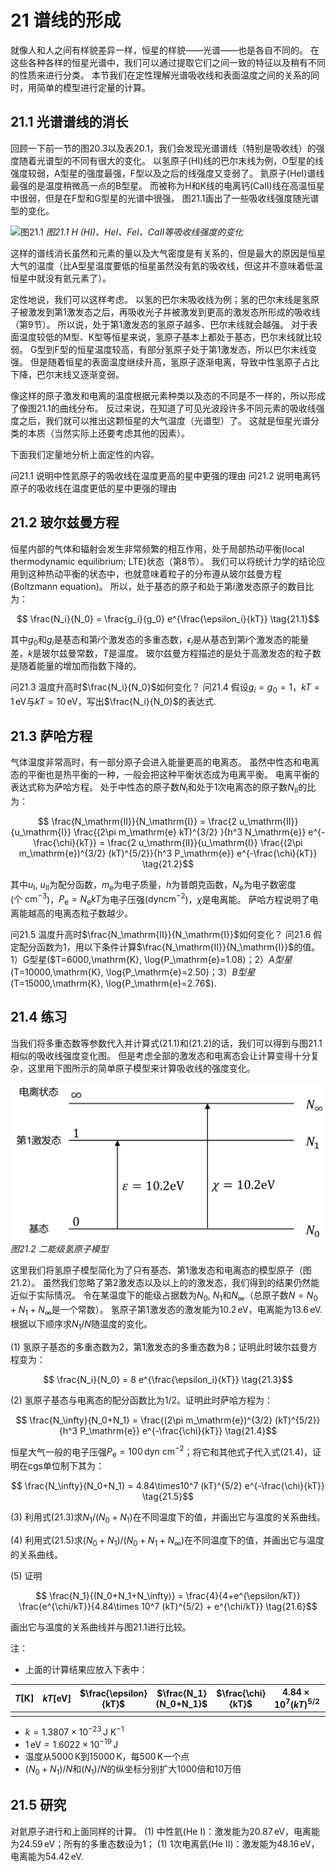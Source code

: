 # 21 谱线的形成

就像人和人之间有样貌差异一样，恒星的样貌——光谱——也是各自不同的。
在这些各种各样的恒星光谱中，我们可以通过提取它们之间一致的特征以及稍有不同的性质来进行分类。
本节我们在定性理解光谱吸收线和表面温度之间的关系的同时，用简单的模型进行定量的计算。

## 21.1 光谱谱线的消长

回顾一下前一节的图20.3以及表20.1，我们会发现光谱谱线（特别是吸收线）的强度随着光谱型的不同有很大的变化。
以氢原子(HI)线的巴尔末线为例，O型星的线强度较弱，A型星的强度最强，F型以及之后的线强度又变弱了。
氦原子(HeI)谱线最强的是温度稍微高一点的B型星。
而被称为H和K线的电离钙(CaII)线在高温恒星中很弱，但是在F型和G型星的光谱中很强。
图21.1画出了一些吸收线强度随光谱型的变化。


![图21.1](https://s3-us-west-2.amazonaws.com/courses-images/wp-content/uploads/sites/1095/2016/11/03160309/OSC_Astro_17_03_Absorption.jpg)
*图21.1 H (HI)、HeI、FeI、CaII等吸收线强度的变化*

这样的谱线消长虽然和元素的量以及大气密度是有关系的，但是最大的原因是恒星大气的温度（比A型星温度要低的恒星虽然没有氦的吸收线，但这并不意味着低温恒星中就没有氦元素了）。

定性地说，我们可以这样考虑。
以氢的巴尔末吸收线为例；氢的巴尔末线是氢原子被激发到第1激发态之后，再吸收光子并被激发到更高的激发态所形成的吸收线（第9节）。
所以说，处于第1激发态的氢原子越多、巴尔末线就会越强。
对于表面温度较低的M型、K型等恒星来说，氢原子基本上都处于基态，巴尔末线就比较弱。
G型到F型的恒星温度较高，有部分氢原子处于第1激发态，所以巴尔末线变强。
但是随着恒星的表面温度继续升高，氢原子逐渐电离，导致中性氢原子占比下降，巴尔末线又逐渐变弱。

像这样的原子激发和电离的温度根据元素种类以及态的不同是不一样的，所以形成了像图21.1的曲线分布。
反过来说，在知道了可见光波段许多不同元素的吸收线强度之后，我们就可以推出这颗恒星的大气温度（光谱型）了。
这就是恒星光谱分类的本质（当然实际上还要考虑其他的因素）。

下面我们定量地分析上面定性的内容。

问21.1 说明中性氦原子的吸收线在温度更高的星中更强的理由
问21.2 说明电离钙原子的吸收线在温度更低的星中更强的理由

## 21.2 玻尔兹曼方程

恒星内部的气体和辐射会发生非常频繁的相互作用，处于局部热动平衡(local thermodynamic equilibrium; LTE)状态（第8节）。
我们可以将统计力学的结论应用到这种热动平衡的状态中，也就意味着粒子的分布遵从玻尔兹曼方程(Boltzmann equation)。
所以，处于基态的原子和处于第$i$激发态原子的数目比为：

$$ \frac{N_i}{N_0} = \frac{g_i}{g_0} e^{\frac{\epsilon_i}{kT}} \tag{21.1}$$

其中$g_0$和$g_i$是基态和第$i$个激发态的多重态数，$\epsilon_i$是从基态到第$i$个激发态的能量差，$k$是玻尔兹曼常数，$T$是温度。
玻尔兹曼方程描述的是处于高激发态的粒子数是随着能量的增加而指数下降的。

问21.3 温度升高时$\frac{N_i}{N_0}$如何变化？
问21.4 假设$g_i=g_0=1$，$kT=1\,\mathrm{eV}$与$kT=10\,\mathrm{eV}$，写出$\frac{N_i}{N_0}$的表达式.

## 21.3 萨哈方程

气体温度非常高时，有一部分原子会进入能量更高的电离态。
虽然中性态和电离态的平衡也是热平衡的一种，一般会把这种平衡状态成为电离平衡。
电离平衡的表达式称为萨哈方程。
处于中性态的原子数$N_\mathrm{I}$和处于1次电离态的原子数$N_\mathrm{II}$的比为：

$$ \frac{N_\mathrm{II}}{N_\mathrm{I}} = \frac{2 u_\mathrm{II}}{u_\mathrm{I}} \frac{(2\pi m_\mathrm{e} kT)^{3/2} }{h^3 N_\mathrm{e}} e^{-\frac{\chi}{kT}} = \frac{2 u_\mathrm{II}}{u_\mathrm{I}} \frac{(2\pi m_\mathrm{e})^{3/2} (kT)^{5/2}}{h^3 P_\mathrm{e}} e^{-\frac{\chi}{kT}}  \tag{21.2}$$

其中$u_\mathrm{I}$, $u_\mathrm{II}$为配分函数，$m_\mathrm{e}$为电子质量，$h$为普朗克函数，$N_\mathrm{e}$为电子数密度($\mathrm{个~cm^{-3}}$)，$P_\mathrm{e}=N_\mathrm{e} kT$为电子压强($\mathrm{dyn cm^{-2}}$)，$\chi$是电离能。
萨哈方程说明了电离能越高的电离态粒子数越少。

问21.5 温度升高时$\frac{N_\mathrm{II}}{N_\mathrm{I}}$如何变化？
问21.6 假定配分函数为1，用以下条件计算$\frac{N_\mathrm{II}}{N_\mathrm{I}}$的值。1）G型星($T=6000\,\mathrm{K}, \log{P_\mathrm{e}=1.08$)；2）A型星($T=10000\,\mathrm{K}, \log{P_\mathrm{e}=2.50$)；3）B型星($T=15000\,\mathrm{K}, \log{P_\mathrm{e}=2.76$).

## 21.4 练习

当我们将多重态数等参数代入并计算式$(21.1)$和$(21.2)$的话，我们可以得到与图21.1相似的吸收线强度变化图。
但是考虑全部的激发态和电离态会让计算变得十分复杂，这里用下图所示的简单原子模型来计算吸收线的强度变化。

![图21.2](img/two_level_H_model.png)
*图21.2 二能级氢原子模型*

这里我们将氢原子模型简化为了只有基态、第1激发态和电离态的模型原子（图21.2）。
虽然我们忽略了第2激发态以及以上的的激发态，我们得到的结果仍然能近似于实际情况。
令在某温度下的能级占据数为$N_0$, $N_1$和$N_\infty$（总原子数$N=N_0+N_1+N_\infty$是一个常数）。
氢原子第1激发态的激发能为$10.2\,\mathrm{eV}$，电离能为$13.6\,\mathrm{eV}$.
根据以下顺序求$N_1/N$随温度的变化。

(1) 氢原子基态的多重态数为2，第1激发态的多重态数为8；证明此时玻尔兹曼方程变为：

$$ \frac{N_i}{N_0} = 8 e^{\frac{\epsilon_i}{kT}} \tag{21.3}$$

(2) 氢原子基态与电离态的配分函数比为$1/2$。证明此时萨哈方程为：

$$ \frac{N_\infty}{N_0+N_1} = \frac{(2\pi m_\mathrm{e})^{3/2} (kT)^{5/2}}{h^3 P_\mathrm{e}} e^{-\frac{\chi}{kT}}  \tag{21.4}$$

恒星大气一般的电子压强$P_\mathrm{e} = 100\,\mathrm{dyn~cm^{-2}}$；将它和其他式子代入式$(21.4)$，证明在cgs单位制下其为：

$$ \frac{N_\infty}{N_0+N_1} = 4.84\times10^7 (kT)^{5/2} e^{-\frac{\chi}{kT}}  \tag{21.5}$$

(3) 利用式$(21.3)$求$N_1/(N_0+N_1)$在不同温度下的值，并画出它与温度的关系曲线。

(4) 利用式$(21.5)$求$(N_0+N_1)/(N_0+N_1+N_\infty)$在不同温度下的值，并画出它与温度的关系曲线。

(5) 证明

$$ \frac{N_1}{(N_0+N_1+N_\infty)} = \frac{4}{4+e^{\epsilon/kT}} \frac{e^{\chi/kT}}{4.84\times 10^7 (kT)^{5/2} + e^{\chi/kT}} \tag{21.6}$$

画出它与温度的关系曲线并与图21.1进行比较。

注：
- 上面的计算结果应放入下表中：

|$T [\mathrm{K}]$|$kT [\mathrm{eV}]$|$\frac{\epsilon}{kT}$|$\frac{N_1}{N_0+N_1}$|$\frac{\chi}{kT}$|$4.84\times 10^7 (kT)^{5/2}$|$\frac{N_0+N_1}{N}$|$\frac{N_1}{N}$|
|:--:|:--:|:--:|:--:|:--:|:--:|:--:|:--:|
|||||||||

- $k=1.3807\times 10^{-23}\,\mathrm{J~K^{-1}}$
- $1\,\mathrm{eV} = 1.6022\times 10^{-19}\,\mathrm{J}$
- 温度从$5000\,\mathrm{K}$到$15000\,\mathrm{K}$，每$500\,\mathrm{K}$一个点
- $(N_0+N_1)/N$和$(N_1)/N$的纵坐标分别扩大1000倍和10万倍

## 21.5 研究

对氦原子进行和上面同样的计算。
(1) 中性氦(He I)：激发能为$20.87\,\mathrm{eV}$，电离能为$24.59\,\mathrm{eV}$；所有的多重态数设为1；
(1) 1次电离氦(He II)：激发能为$48.16\,\mathrm{eV}$，电离能为$54.42\,\mathrm{eV}$.
